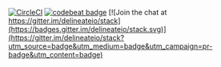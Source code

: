 [![CircleCI](https://circleci.com/gh/delineateio/delineateio.api/tree/master.svg?style=shield)](https://circleci.com/gh/delineateio/delineateio.api/tree/master) [![codebeat badge](https://codebeat.co/badges/50719a6b-365a-4041-8b22-42d84e15c62e)](https://codebeat.co/projects/github-com-delineateio-delineateio-api-master-7363f8b9-f43a-4578-a1b3-78a788a3a03d) [![Join the chat at https://gitter.im/delineateio/stack](https://badges.gitter.im/delineateio/stack.svg)](https://gitter.im/delineateio/stack?utm_source=badge&utm_medium=badge&utm_campaign=pr-badge&utm_content=badge)
